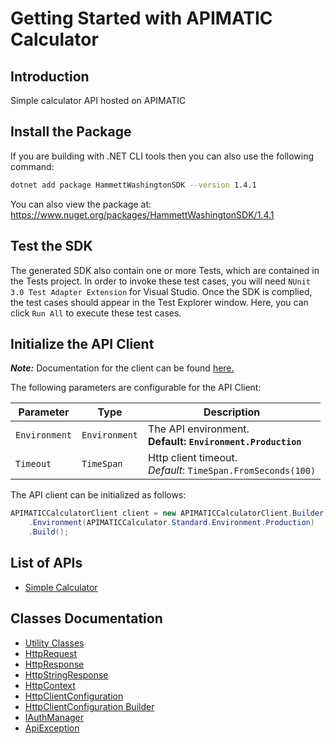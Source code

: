 
# Getting Started with APIMATIC Calculator

## Introduction

Simple calculator API hosted on APIMATIC

## Install the Package

If you are building with .NET CLI tools then you can also use the following command:

```bash
dotnet add package HammettWashingtonSDK --version 1.4.1
```

You can also view the package at:
https://www.nuget.org/packages/HammettWashingtonSDK/1.4.1

## Test the SDK

The generated SDK also contain one or more Tests, which are contained in the Tests project. In order to invoke these test cases, you will need `NUnit 3.0 Test Adapter Extension` for Visual Studio. Once the SDK is complied, the test cases should appear in the Test Explorer window. Here, you can click `Run All` to execute these test cases.

## Initialize the API Client

**_Note:_** Documentation for the client can be found [here.](https://www.github.com/ZahraN444/hammett-washington-dotnet-sdk/tree/1.4.1/doc/client.md)

The following parameters are configurable for the API Client:

| Parameter | Type | Description |
|  --- | --- | --- |
| `Environment` | `Environment` | The API environment. <br> **Default: `Environment.Production`** |
| `Timeout` | `TimeSpan` | Http client timeout.<br>*Default*: `TimeSpan.FromSeconds(100)` |

The API client can be initialized as follows:

```csharp
APIMATICCalculatorClient client = new APIMATICCalculatorClient.Builder()
    .Environment(APIMATICCalculator.Standard.Environment.Production)
    .Build();
```

## List of APIs

* [Simple Calculator](https://www.github.com/ZahraN444/hammett-washington-dotnet-sdk/tree/1.4.1/doc/controllers/simple-calculator.md)

## Classes Documentation

* [Utility Classes](https://www.github.com/ZahraN444/hammett-washington-dotnet-sdk/tree/1.4.1/doc/utility-classes.md)
* [HttpRequest](https://www.github.com/ZahraN444/hammett-washington-dotnet-sdk/tree/1.4.1/doc/http-request.md)
* [HttpResponse](https://www.github.com/ZahraN444/hammett-washington-dotnet-sdk/tree/1.4.1/doc/http-response.md)
* [HttpStringResponse](https://www.github.com/ZahraN444/hammett-washington-dotnet-sdk/tree/1.4.1/doc/http-string-response.md)
* [HttpContext](https://www.github.com/ZahraN444/hammett-washington-dotnet-sdk/tree/1.4.1/doc/http-context.md)
* [HttpClientConfiguration](https://www.github.com/ZahraN444/hammett-washington-dotnet-sdk/tree/1.4.1/doc/http-client-configuration.md)
* [HttpClientConfiguration Builder](https://www.github.com/ZahraN444/hammett-washington-dotnet-sdk/tree/1.4.1/doc/http-client-configuration-builder.md)
* [IAuthManager](https://www.github.com/ZahraN444/hammett-washington-dotnet-sdk/tree/1.4.1/doc/i-auth-manager.md)
* [ApiException](https://www.github.com/ZahraN444/hammett-washington-dotnet-sdk/tree/1.4.1/doc/api-exception.md)

